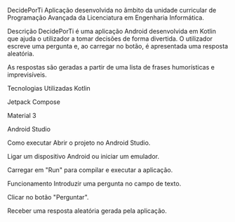 DecidePorTi
Aplicação desenvolvida no âmbito da unidade curricular de Programação Avançada da Licenciatura em Engenharia Informática.

Descrição
DecidePorTi é uma aplicação Android desenvolvida em Kotlin que ajuda o utilizador a tomar decisões de forma divertida. O utilizador escreve uma pergunta e, ao carregar no botão, é apresentada uma resposta aleatória.

As respostas são geradas a partir de uma lista de frases humorísticas e imprevisíveis.

Tecnologias Utilizadas
Kotlin

Jetpack Compose

Material 3

Android Studio

Como executar
Abrir o projeto no Android Studio.

Ligar um dispositivo Android ou iniciar um emulador.

Carregar em "Run" para compilar e executar a aplicação.

Funcionamento
Introduzir uma pergunta no campo de texto.

Clicar no botão "Perguntar".

Receber uma resposta aleatória gerada pela aplicação.
